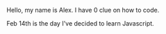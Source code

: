 Hello, my name is Alex. I have 0 clue on how to code.

Feb 14th is the day I've decided to learn Javascript. 

